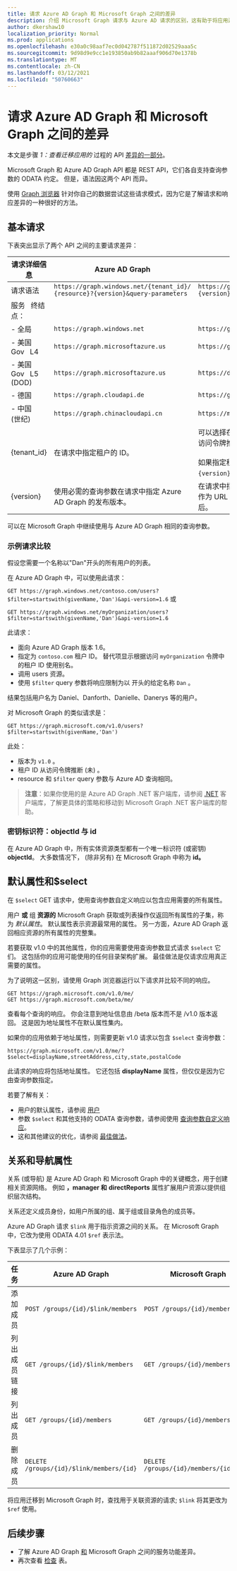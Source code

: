 ```yaml
---
title: 请求 Azure AD Graph 和 Microsoft Graph 之间的差异
description: 介绍 Microsoft Graph 请求与 Azure AD 请求的区别，这有助于将应用迁移到较新的服务。
author: dkershaw10
localization_priority: Normal
ms.prod: applications
ms.openlocfilehash: e30a0c98aaf7ec0d042787f511872d02529aaa5c
ms.sourcegitcommit: 9d98d9e9cc1e193850ab9b82aaaf906d70e1378b
ms.translationtype: MT
ms.contentlocale: zh-CN
ms.lasthandoff: 03/12/2021
ms.locfileid: "50760663"
---
```

# <a name="request-differences-between-azure-ad-graph-and-microsoft-graph"></a>请求 Azure AD Graph 和 Microsoft Graph 之间的差异

本文是步骤 *1：查看迁移应用的* 过程的 API [差异的一部分](migrate-azure-ad-graph-planning-checklist.md)。

Microsoft Graph 和 Azure AD Graph API 都是 REST API，它们各自支持查询参数的 ODATA 约定。 但是，语法因这两个 API 而异。

使用 [Graph 浏览器](https://aka.ms/ge) 针对你自己的数据尝试这些请求模式，因为它是了解请求和响应差异的一种很好的方法。

## <a name="basic-requests"></a>基本请求

下表突出显示了两个 API 之间的主要请求差异：

|请求详细信息| Azure AD Graph | Microsoft Graph |
|---|---|---|
|请求语法| `https://graph.windows.net/{tenant_id}/` <br> `{resource}?{version}&query-parameters` | `https://graph.microsoft.com/`<br>`{version}/{resource}?query-parameters`|
|服务 &nbsp; 终结点：||
|-&nbsp;全局|`https://graph.windows.net`|`https://graph.microsoft.com`|
|-&nbsp;美国 &nbsp; Gov &nbsp; L4|`https://graph.microsoftazure.us`|`https://graph.microsoft.us`|
|-&nbsp;美国 &nbsp; Gov &nbsp; L5 &nbsp; (DOD) |`https://graph.microsoftazure.us`|`https://dod-graph.microsoft.us`|
|-&nbsp;德国|`https://graph.cloudapi.de`|`https://graph.microsoft.de`|
|-&nbsp;中国 &nbsp; (世纪) | `https://graph.chinacloudapi.cn`|`https://microsoftgraph.chinacloudapi.cn`|
|{tenant_id}|在请求中指定租户的 ID。|可以选择在请求中指定租户 ID，因为这是从访问令牌推断出来的。<br><br>如果指定租户 ID，它将在 请求 URL 中的 `{version}` `{resource}` 和 之间。|
|{version}|使用必需的查询参数在请求中指定 Azure AD Graph 的发布版本。|在请求中指定 Microsoft Graph 的发布版本作为 URL 路径的一部分，就在服务终结点之后。|

可以在 Microsoft Graph 中继续使用与 Azure AD Graph 相同的查询参数。

### <a name="example-request-comparison"></a>示例请求比较

假设您需要一个名称以"Dan"开头的所有用户的列表。

在 Azure AD Graph 中，可以使用此请求：

`GET https://graph.windows.net/contoso.com/users?$filter=startswith(givenName,'Dan')&api-version=1.6` 或 

`GET https://graph.windows.net/myOrganization/users?$filter=startswith(givenName,'Dan')&api-version=1.6`


此请求：

- 面向 Azure AD Graph 版本 1.6。
- 指定为 `contoso.com` 租户 ID。 替代项显示根据访问 `myOrganization` 令牌中的租户 ID 使用别名。
- 调用 users 资源。
- 使用 `$filter` query 参数将响应限制为以 开头的给定名称 `Dan` 。

结果包括用户名为 Daniel、Danforth、Danielle、Danerys 等的用户。

对 Microsoft Graph 的类似请求是：

`GET https://graph.microsoft.com/v1.0/users?$filter=startswith(givenName,'Dan')`

此处：

- 版本为 `v1.0` 。
- 租户 ID 从访问令牌推断 (未) 。
- resource 和 `$filter` query 参数与 Azure AD 查询相同。

> **注意**：如果你使用的是 Azure AD Graph .NET 客户端库，请参阅 [.NET](migrate-azure-ad-graph-client-libraries.md) 客户端库，了解更具体的策略和移动到 Microsoft Graph .NET 客户端库的帮助。

### <a name="key-identifiers-objectid-vs-id"></a>密钥标识符：objectId 与 id

在 Azure AD Graph 中，所有实体资源类型都有一个唯一标识符 (或密钥) **objectId**。  大多数情况下， (除非另有) 在 Microsoft Graph 中称为 **id。**

## <a name="default-properties-and-select"></a>默认属性和$select

在 `$select` GET 请求中，使用查询参数自定义响应以包含应用需要的所有属性。

用户 **或** 组 **资源的** Microsoft Graph 获取或列表操作仅返回所有属性的子集，称为 _默认属性_。 默认属性表示资源最常用的属性。 另一方面，Azure AD Graph 返回相应资源的所有属性的完整集。

若要获取 v1.0 中的其他属性，你的应用需要使用查询参数显式请求 `$select` 它们。 这包括你的应用可能使用的任何目录架构扩展。 最佳做法是仅请求应用真正需要的属性。

为了说明这一区别，请使用 Graph 浏览器运行以下请求并比较不同的响应。

```http
GET https://graph.microsoft.com/v1.0/me/
GET https://graph.microsoft.com/beta/me/
```

查看每个查询的响应。 你会注意到地址信息由 /beta 版本而不是 /v1.0 版本返回。  这是因为地址属性不在默认属性集内。

如果你的应用依赖于地址属性，则需要更新 v1.0 请求以包含 `$select` 查询参数：

```http
https://graph.microsoft.com/v1.0/me/?$select=displayName,streetAddress,city,state,postalCode
```

此请求的响应将包括地址属性。  它还包括 **displayName** 属性，但仅仅是因为它由查询参数指定。

若要了解有关：

- 用户的默认属性，请参阅 [用户](/graph/api/resources/users?view=graph-rest-1.0)
- 参数 `$select` 和其他支持的 ODATA 查询参数，请参阅使用 [查询参数自定义响应](./query-parameters.md)。
- 这和其他建议的优化，请参阅 [最佳做法](./best-practices-concept.md)。

## <a name="relationships-and-navigation-properties"></a>关系和导航属性

关系 (或导航) 是 Azure AD Graph 和 Microsoft Graph 中的关键概念，用于创建相关资源网络。 例如 **，manager 和** **directReports** 属性扩展用户资源以提供组织层次结构。

关系还定义成员身份，如用户所属的组、属于组或目录角色的成员等。

Azure AD Graph 请求 `$link` 用于指示资源之间的关系。  在 Microsoft Graph 中，它改为使用 ODATA 4.01 `$ref` 表示法。

下表显示了几个示例：

| 任务 | Azure AD Graph | Microsoft Graph |
|------|----------------|-----------------|
| 添加成员        | ```POST /groups/{id}/$link/members```        | ```POST /groups/{id}/members/$ref```        |
| 列出成员链接 | ```GET /groups/{id}/$link/members```         | ```GET /groups/{id}/members/$ref```         |
| 列出成员      | ```GET /groups/{id}/members```                | ```GET /groups/{id}/members```               |
| 删除成员     | ```DELETE /groups/{id}/$link/members/{id}``` | ```DELETE /groups/{id}/members/{id}/$ref``` |

将应用迁移到 Microsoft Graph 时，查找用于关联资源的请求; `$link` 将其更改为 `$ref` 使用。

## <a name="next-steps"></a>后续步骤

- 了解 Azure AD Graph [和](migrate-azure-ad-graph-feature-differences.md) Microsoft Graph 之间的服务功能差异。
- 再次查看 [检查](migrate-azure-ad-graph-planning-checklist.md) 表。